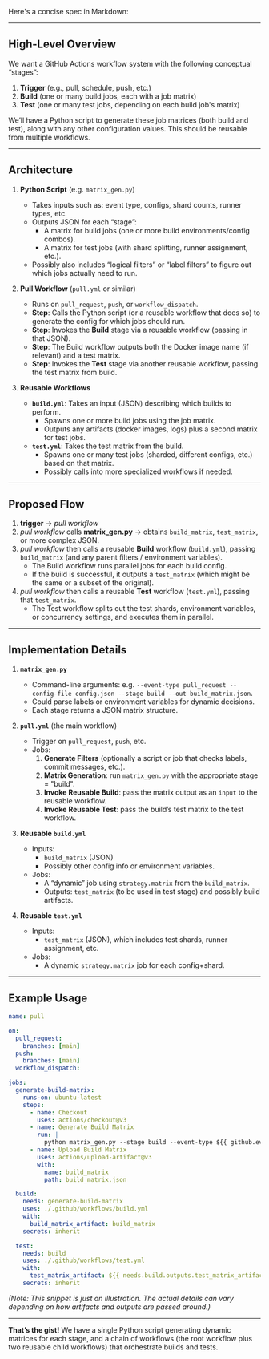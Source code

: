 Here's a concise spec in Markdown:

---

## High-Level Overview

We want a GitHub Actions workflow system with the following conceptual “stages”:

1. **Trigger** (e.g., pull, schedule, push, etc.)
2. **Build** (one or many build jobs, each with a job matrix)
3. **Test** (one or many test jobs, depending on each build job's matrix)

We’ll have a Python script to generate these job matrices (both build and test), along with any other configuration values. This should be reusable from multiple workflows.

---

## Architecture

1. **Python Script** (e.g. `matrix_gen.py`)
    - Takes inputs such as: event type, configs, shard counts, runner types, etc.
    - Outputs JSON for each “stage”:
        - A matrix for build jobs (one or more build environments/config combos).
        - A matrix for test jobs (with shard splitting, runner assignment, etc.).
    - Possibly also includes “logical filters” or “label filters” to figure out which jobs actually need to run.

2. **Pull Workflow** (`pull.yml` or similar)
    - Runs on `pull_request`, `push`, or `workflow_dispatch`.
    - **Step**: Calls the Python script (or a reusable workflow that does so) to generate the config for which jobs should run.
    - **Step**: Invokes the **Build** stage via a reusable workflow (passing in that JSON).
    - **Step**: The Build workflow outputs both the Docker image name (if relevant) and a test matrix.
    - **Step**: Invokes the **Test** stage via another reusable workflow, passing the test matrix from build.

3. **Reusable Workflows**
    - **`build.yml`**: Takes an input (JSON) describing which builds to perform.
        - Spawns one or more build jobs using the job matrix.
        - Outputs any artifacts (docker images, logs) plus a second matrix for test jobs.
    - **`test.yml`**: Takes the test matrix from the build.
        - Spawns one or many test jobs (sharded, different configs, etc.) based on that matrix.
        - Possibly calls into more specialized workflows if needed.

---

## Proposed Flow

1. **trigger** → _pull workflow_
2. _pull workflow_ calls **matrix_gen.py** → obtains `build_matrix`, `test_matrix`, or more complex JSON.
3. _pull workflow_ then calls a reusable **Build** workflow (`build.yml`), passing `build_matrix` (and any parent filters / environment variables).
    - The Build workflow runs parallel jobs for each build config.
    - If the build is successful, it outputs a `test_matrix` (which might be the same or a subset of the original).
4. _pull workflow_ then calls a reusable **Test** workflow (`test.yml`), passing that `test_matrix`.
    - The Test workflow splits out the test shards, environment variables, or concurrency settings, and executes them in parallel.

---

## Implementation Details

1. **`matrix_gen.py`**
    - Command-line arguments: e.g. `--event-type pull_request --config-file config.json --stage build --out build_matrix.json`.
    - Could parse labels or environment variables for dynamic decisions.
    - Each stage returns a JSON matrix structure.

2. **`pull.yml`** (the main workflow)
    - Trigger on `pull_request`, `push`, etc.
    - Jobs:
        1. **Generate Filters** (optionally a script or job that checks labels, commit messages, etc.).
        2. **Matrix Generation**: run `matrix_gen.py` with the appropriate stage = "build".
        3. **Invoke Reusable Build**: pass the matrix output as an `input` to the reusable workflow.
        4. **Invoke Reusable Test**: pass the build’s test matrix to the test workflow.

3. **Reusable `build.yml`**
    - Inputs:
        - `build_matrix` (JSON)
        - Possibly other config info or environment variables.
    - Jobs:
        - A “dynamic” job using `strategy.matrix` from the `build_matrix`.
        - Outputs: `test_matrix` (to be used in test stage) and possibly build artifacts.

4. **Reusable `test.yml`**
    - Inputs:
        - `test_matrix` (JSON), which includes test shards, runner assignment, etc.
    - Jobs:
        - A dynamic `strategy.matrix` job for each config+shard.

---

## Example Usage

```yaml
name: pull

on:
  pull_request:
    branches: [main]
  push:
    branches: [main]
  workflow_dispatch:

jobs:
  generate-build-matrix:
    runs-on: ubuntu-latest
    steps:
      - name: Checkout
        uses: actions/checkout@v3
      - name: Generate Build Matrix
        run: |
          python matrix_gen.py --stage build --event-type ${{ github.event_name }} --out build_matrix.json
      - name: Upload Build Matrix
        uses: actions/upload-artifact@v3
        with:
          name: build_matrix
          path: build_matrix.json

  build:
    needs: generate-build-matrix
    uses: ./.github/workflows/build.yml
    with:
      build_matrix_artifact: build_matrix
    secrets: inherit

  test:
    needs: build
    uses: ./.github/workflows/test.yml
    with:
      test_matrix_artifact: ${{ needs.build.outputs.test_matrix_artifact }}
    secrets: inherit
```

_(Note: This snippet is just an illustration. The actual details can vary depending on how artifacts and outputs are passed around.)_

---

**That’s the gist!** We have a single Python script generating dynamic matrices for each stage, and a chain of workflows (the root workflow plus two reusable child workflows) that orchestrate builds and tests.